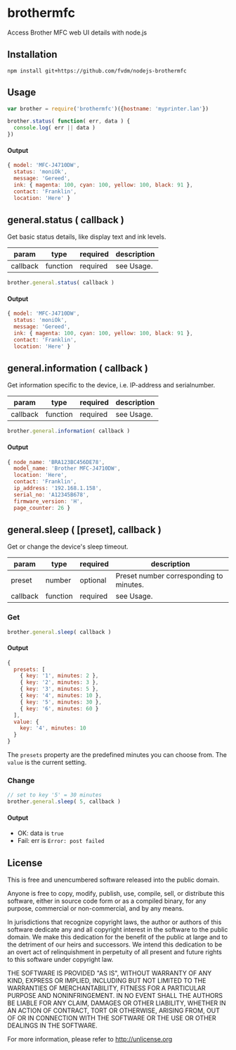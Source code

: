 brothermfc
==========

Access Brother MFC web UI details with node.js


Installation
------------

`npm install git+https://github.com/fvdm/nodejs-brothermfc`


Usage
-----

```js
var brother = require('brothermfc')({hostname: 'myprinter.lan'})

brother.status( function( err, data ) {
  console.log( err || data )
})
```


#### Output

```js
{ model: 'MFC-J4710DW',
  status: 'moniOk',
  message: 'Gereed',
  ink: { magenta: 100, cyan: 100, yellow: 100, black: 91 },
  contact: 'Franklin',
  location: 'Here' }
```


general.status ( callback )
--------------

Get basic status details, like display text and ink levels.

param    | type     | required | description
-------- | -------- | -------- | -----------
callback | function | required | see Usage.

```js
brother.general.status( callback )
```


#### Output

```js
{ model: 'MFC-J4710DW',
  status: 'moniOk',
  message: 'Gereed',
  ink: { magenta: 100, cyan: 100, yellow: 100, black: 91 },
  contact: 'Franklin',
  location: 'Here' }
```


general.information ( callback )
-------------------

Get information specific to the device, i.e. IP-address and serialnumber.

param    | type     | required | description
-------- | -------- | -------- | -----------
callback | function | required | see Usage.

```js
brother.general.information( callback )
```


#### Output

```js
{ node_name: 'BRA123BC456DE78',
  model_name: 'Brother MFC-J4710DW',
  location: 'Here',
  contact: 'Franklin',
  ip_address: '192.168.1.158',
  serial_no: 'A12345B678',
  firmware_version: 'H',
  page_counter: 26 }
```


general.sleep ( [preset], callback )
-------------

Get or change the device's sleep timeout.

param    | type     | required | description
-------- | -------- | -------- | -----------
preset   | number   | optional | Preset number corresponding to minutes.
callback | function | required | see Usage.


### Get

```js
brother.general.sleep( callback )
```


#### Output

```js
{
  presets: [
    { key: '1', minutes: 2 },
    { key: '2', minutes: 3 },
    { key: '3', minutes: 5 },
    { key: '4', minutes: 10 },
    { key: '5', minutes: 30 },
    { key: '6', minutes: 60 }
  ],
  value: {
    key: '4', minutes: 10
  }
}
```

The `presets` property are the predefined minutes you can choose from.
The `value` is the current setting.


### Change

```js
// set to key '5' = 30 minutes
brother.general.sleep( 5, callback )
```


#### Output

* OK: data is `true`
* Fail: err is `Error: post failed`


License
-------

This is free and unencumbered software released into the public domain.

Anyone is free to copy, modify, publish, use, compile, sell, or
distribute this software, either in source code form or as a compiled
binary, for any purpose, commercial or non-commercial, and by any
means.

In jurisdictions that recognize copyright laws, the author or authors
of this software dedicate any and all copyright interest in the
software to the public domain. We make this dedication for the benefit
of the public at large and to the detriment of our heirs and
successors. We intend this dedication to be an overt act of
relinquishment in perpetuity of all present and future rights to this
software under copyright law.

THE SOFTWARE IS PROVIDED "AS IS", WITHOUT WARRANTY OF ANY KIND,
EXPRESS OR IMPLIED, INCLUDING BUT NOT LIMITED TO THE WARRANTIES OF
MERCHANTABILITY, FITNESS FOR A PARTICULAR PURPOSE AND NONINFRINGEMENT.
IN NO EVENT SHALL THE AUTHORS BE LIABLE FOR ANY CLAIM, DAMAGES OR
OTHER LIABILITY, WHETHER IN AN ACTION OF CONTRACT, TORT OR OTHERWISE,
ARISING FROM, OUT OF OR IN CONNECTION WITH THE SOFTWARE OR THE USE OR
OTHER DEALINGS IN THE SOFTWARE.

For more information, please refer to <http://unlicense.org>
